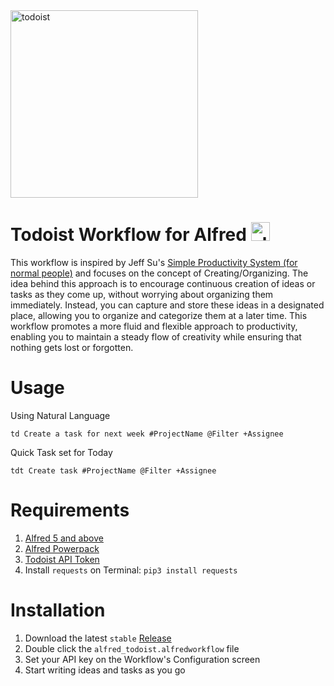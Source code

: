
<img src="https://upload.wikimedia.org/wikipedia/commons/6/6d/Todoist_logo.png" alt="todoist" width="300"/>

# Todoist Workflow for Alfred <img src="https://www.alfredapp.com/media/logo4@2x.png" alt="alfred-icon" width="30"/>
This workflow is inspired by Jeff Su's [Simple Productivity System (for normal people)](https://www.youtube.com/watch?v=7M6bIeVbCqA) and focuses on the concept of Creating/Organizing. The idea behind this approach is to encourage continuous creation of ideas or tasks as they come up, without worrying about organizing them immediately. Instead, you can capture and store these ideas in a designated place, allowing you to organize and categorize them at a later time. This workflow promotes a more fluid and flexible approach to productivity, enabling you to maintain a steady flow of creativity while ensuring that nothing gets lost or forgotten.

# Usage
Using Natural Language

    td Create a task for next week #ProjectName @Filter +Assignee

Quick Task set for Today

    tdt Create task #ProjectName @Filter +Assignee

# Requirements
1. [Alfred 5 and above](https://www.alfredapp.com)
2. [Alfred Powerpack](https://www.alfredapp.com/powerpack/)
3. [Todoist API Token](https://todoist.com/help/articles/find-your-api-token)
4. Install `requests` on Terminal: `pip3 install requests`

# Installation
1. Download the latest `stable` [Release](https://github.com/Mickosis/alfred_todoist/releases)
2. Double click the `alfred_todoist.alfredworkflow` file
3. Set your API key on the Workflow's Configuration screen
4. Start writing ideas and tasks as you go
